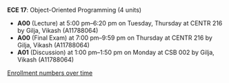 **ECE 17**: Object-Oriented Programming (4 units)

- **A00** (Lecture) at 5:00 pm–6:20 pm on Tuesday, Thursday at CENTR 216 by Gilja, Vikash (A11788064)
- **A00** (Final Exam) at 7:00 pm–9:59 pm on Thursday at CENTR 216 by Gilja, Vikash (A11788064)
- **A01** (Discussion) at 1:00 pm–1:50 pm on Monday at CSB 002 by Gilja, Vikash (A11788064)

[Enrollment numbers over time](./ECE17.tsv)
